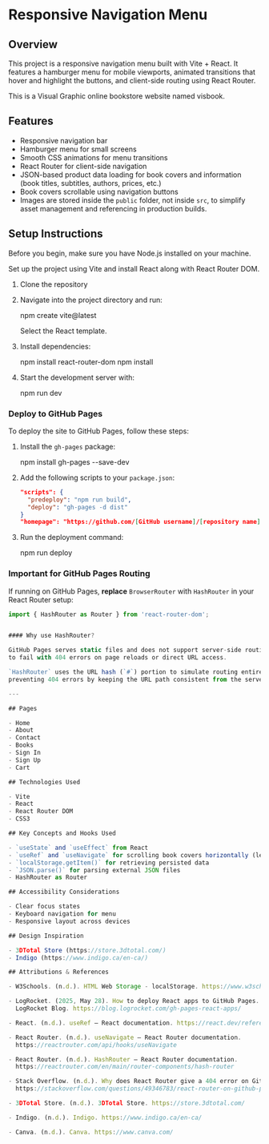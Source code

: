 
# Responsive Navigation Menu

## Overview

This project is a responsive navigation menu built with Vite + React. It features a hamburger menu for mobile viewports, animated transitions that hover and highlight the buttons, and client-side routing using React Router.

This is a Visual Graphic online bookstore website named visbook.

## Features

- Responsive navigation bar
- Hamburger menu for small screens
- Smooth CSS animations for menu transitions
- React Router for client-side navigation
- JSON-based product data loading for book covers and information (book titles, subtitles, authors, prices, etc.)
- Book covers scrollable using navigation buttons
- Images are stored inside the `public` folder, not inside `src`, to simplify asset management and referencing in production builds.

## Setup Instructions

Before you begin, make sure you have Node.js installed on your machine.

Set up the project using Vite and install React along with React Router DOM.

1. Clone the repository

2. Navigate into the project directory and run:

   npm create vite@latest

   Select the React template.

3. Install dependencies:

   npm install react-router-dom
   npm install
 
4. Start the development server with:

   npm run dev


### Deploy to GitHub Pages

To deploy the site to GitHub Pages, follow these steps:

1. Install the `gh-pages` package:

   npm install gh-pages --save-dev


2. Add the following scripts to your `package.json`:

   ```json
   "scripts": {
     "predeploy": "npm run build",
     "deploy": "gh-pages -d dist"
   }
   "homepage": "https://github.com/[GitHub username]/[repository name]"
   ```
   

3. Run the deployment command:

   npm run deploy


### Important for GitHub Pages Routing

If running on GitHub Pages, **replace** `BrowserRouter` with `HashRouter` in your React Router setup:

```js
import { HashRouter as Router } from 'react-router-dom';


#### Why use HashRouter?

GitHub Pages serves static files and does not support server-side routing, which causes `BrowserRouter`
to fail with 404 errors on page reloads or direct URL access.

`HashRouter` uses the URL hash (`#`) portion to simulate routing entirely on the client side,
preventing 404 errors by keeping the URL path consistent from the server's perspective.

---

## Pages

- Home
- About
- Contact
- Books
- Sign In
- Sign Up
- Cart

## Technologies Used

- Vite
- React
- React Router DOM
- CSS3

## Key Concepts and Hooks Used

- `useState` and `useEffect` from React
- `useRef` and `useNavigate` for scrolling book covers horizontally (left and right)
- `localStorage.getItem()` for retrieving persisted data
- `JSON.parse()` for parsing external JSON files
- HashRouter as Router

## Accessibility Considerations

- Clear focus states
- Keyboard navigation for menu
- Responsive layout across devices

## Design Inspiration

- 3DTotal Store (https://store.3dtotal.com/)
- Indigo (https://www.indigo.ca/en-ca/)

## Attributions & References

- W3Schools. (n.d.). HTML Web Storage - localStorage. https://www.w3schools.com/html/html5_webstorage.asp

- LogRocket. (2025, May 28). How to deploy React apps to GitHub Pages.
  LogRocket Blog. https://blog.logrocket.com/gh-pages-react-apps/

- React. (n.d.). useRef – React documentation. https://react.dev/reference/react/useRef

- React Router. (n.d.). useNavigate – React Router documentation.
  https://reactrouter.com/api/hooks/useNavigate

- React Router. (n.d.). HashRouter – React Router documentation.
  https://reactrouter.com/en/main/router-components/hash-router

- Stack Overflow. (n.d.). Why does React Router give a 404 error on GitHub Pages?
  https://stackoverflow.com/questions/49346783/react-router-on-github-pages-giving-404-error

- 3DTotal Store. (n.d.). 3DTotal Store. https://store.3dtotal.com/

- Indigo. (n.d.). Indigo. https://www.indigo.ca/en-ca/

- Canva. (n.d.). Canva. https://www.canva.com/
